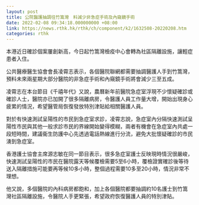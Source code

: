 ```yaml
---
layout: post
title: 公院醫護抽調往竹篙灣　料減少非急症手術及內窺鏡手術
date: 2022-02-08 09:34:18.000000000 +08:00
link: https://news.rthk.hk/rthk/ch/component/k2/1632508-20220208.htm
categories: rthk
---
```


本港近日確診個案屢創新高，今日起竹篙灣檢疫中心會轉為社區隔離設施，讓輕症患者入住。

公共醫療醫生協會會長凌霄志表示，各個醫院聯網都需要抽調醫護人手到竹篙灣，預料未來兩星期大部分醫院的非急症手術和內窺鏡手術將會減少三至五成。

凌霄志在本台節目《千禧年代》又說，農曆新年前醫院急症室浮現不少懷疑確診或確診人士，醫院亦已加開了很多隔離病房，令醫護人員工作量大增，開始出現身心疲累的情況，希望醫管局恢復發放特別津貼給相關醫護人員。

對於有快速測試呈陽性的市民到急症室求診，凌霄志說，急症室內分隔快速測試呈陽性市民與其他一般求診市民的界線開始變得模糊，兩者有機會在急症室內共處一段短時間，建議衞生防護中心先透過電話熱線進行分流，避免大批懷疑確診的市民湧到急症室。

香港護士協會主席源志敏在同一節目表示，很多急症室護士反映現時情況很嚴峻，快速測試呈陽性的市民在醫院露天等候覆檢需要5至6小時，覆檢證實確診後等待送入隔離措施可能要再等候10多小時，整個過程需要10多至20小時，情況非常不理想。

他又說，多個醫院的內科病房都飽和，加上各個醫院都要抽調約10名護士到竹篙灣社區隔離設施，令醫院人手更緊張，希望政府恢復醫護人員的特別津貼。
